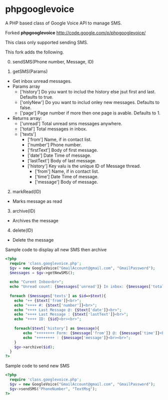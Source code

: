 phpgooglevoice
==============

A PHP based class of Google Voice API to manage SMS.

Forked __phpgooglevoice__ http://code.google.com/p/phpgooglevoice/

This class only supported sending SMS.

This fork adds the following.


0. sendSMS(Phone number, Message, ID)


1. getSMS(Params)
  * Get inbox unread messages.
  * Params array
    * ['history']		Do you want to includ the history else jsut first and last. Defaults to true.
    * ['onlyNew']		Do you want to includ onley new messages. Defaults to false.
    * ['page']		Page number if more then one page is avable. Defaults to 1.
  * Returns array:
    * ['unread']		Total unread sms messages anywhere.
    * ['total']		Total messages in inbox.
    * ['texts']
      * ['from']	Name, if in contact list.
      * ['number']	Phone number.
      * ['firstText']	Body of first message.
      * ['date']	Date Time of message.
      * ['lastText']	Body of last message.
      * ['history']	Key valu is the unique ID of Message thread.
        * ['from']	Name, if in contact list.
        * ['time']	Date Time of message.
        * ['message']	Body of message.

2.  markRead(ID)
  * Marks message as read 
  

3.  archive(ID)                     
  * Archives the message

4.  delete(ID)
  * Delete the message
  

Sample code to display all new SMS then archive
```php
<?php
  require 'class.googlevoice.php';
  $gv = new GoogleVoice("GmailAccount@gmail.com", "GmailPassword");  
  $messages = $gv->getNewSMS();
  
  echo "Curent Inbox<br>";
  echo "Unread count: {$messages['unread']} In inbox: {$messages['total']}<br><br>";
  
  foreach ($messages['texts'] as $id=>$text){
  	echo "++ {$text['from']}<br>";
	echo "++++ #: {$text['number']}<br>";
	echo "++++ Last Message @: {$text['date']}<br>";
	echo "++++ Last Message : {$text['lastText']}<br>";
	echo "++++ ID: {$id}<br><br>";
		
	foreach($text['history'] as $message){
		echo "++++++++ Form: {$message['from']} @: {$message['time']}<br>"; 
		echo "++++++++ : {$message['message']}<br><br>"; 
	}	 
   	$gv->archive($id);
  }
?>
```

Sample code to send new SMS
```php
<?php
  require 'class.googlevoice.php';
  $gv = new GoogleVoice("GmailAccount@gmail.com", "GmailPassword");
  $gv->sendSMS("PhoneNumber", "TextMsg");
?>  
```



